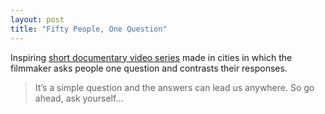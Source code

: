 ```yaml
---
layout: post
title: "Fifty People, One Question"
---
```


Inspiring [short documentary video series](http://fiftypeopleonequestion.com/ "Fifty People, One Question") made in cities in which the filmmaker asks people one question and contrasts their responses.

> It’s a simple question and the answers can lead us anywhere. So go ahead, ask yourself…